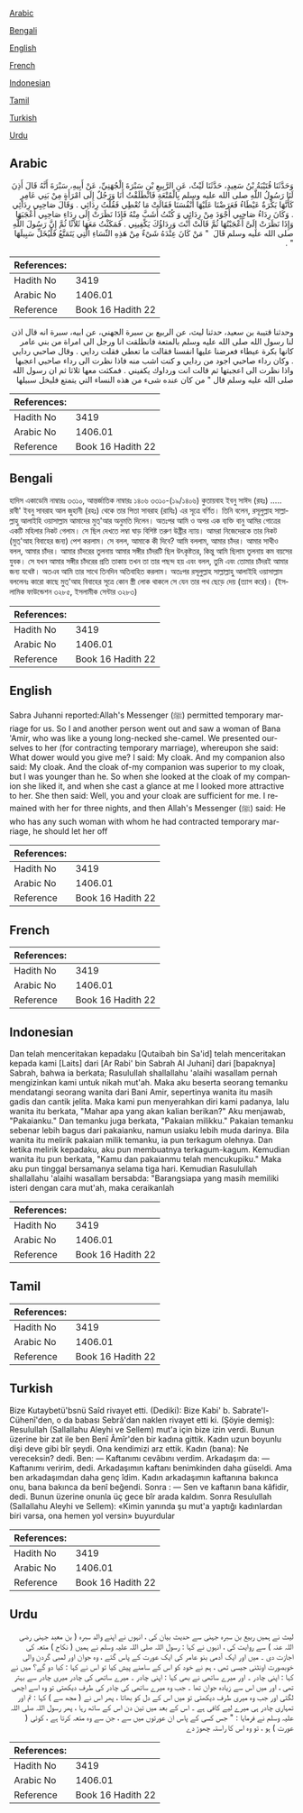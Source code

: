 [Arabic](#arabic)

[Bengali](#bengali)

[English](#english)

[French](#french)

[Indonesian](#indonesian)

[Tamil](#tamil)

[Turkish](#turkish)

[Urdu](#urdu)

## Arabic


<div dir="rtl" lang="ar" style={{fontSize:'larger',backgroundColor:'#f8f9fa',padding:20}}>
وَحَدَّثَنَا قُتَيْبَةُ بْنُ سَعِيدٍ، حَدَّثَنَا لَيْثٌ، عَنِ الرَّبِيعِ بْنِ سَبْرَةَ الْجُهَنِيِّ، عَنْ أَبِيهِ، سَبْرَةَ أَنَّهُ قَالَ أَذِنَ لَنَا رَسُولُ اللَّهِ صلى الله عليه وسلم بِالْمُتْعَةِ فَانْطَلَقْتُ أَنَا وَرَجُلٌ إِلَى امْرَأَةٍ مِنْ بَنِي عَامِرٍ كَأَنَّهَا بَكْرَةٌ عَيْطَاءُ فَعَرَضْنَا عَلَيْهَا أَنْفُسَنَا فَقَالَتْ مَا تُعْطِي فَقُلْتُ رِدَائِي ‏.‏ وَقَالَ صَاحِبِي رِدَائِي ‏.‏ وَكَانَ رِدَاءُ صَاحِبِي أَجْوَدَ مِنْ رِدَائِي وَ كُنْتُ أَشَبَّ مِنْهُ فَإِذَا نَظَرَتْ إِلَى رِدَاءِ صَاحِبِي أَعْجَبَهَا وَإِذَا نَظَرَتْ إِلَىَّ أَعْجَبْتُهَا ثُمَّ قَالَتْ أَنْتَ وَرِدَاؤُكَ يَكْفِينِي ‏.‏ فَمَكَثْتُ مَعَهَا ثَلاَثًا ثُمَّ إِنَّ رَسُولَ اللَّهِ صلى الله عليه وسلم قَالَ ‏ "‏ مَنْ كَانَ عِنْدَهُ شَىْءٌ مِنْ هَذِهِ النِّسَاءِ الَّتِي يَتَمَتَّعُ فَلْيُخَلِّ سَبِيلَهَا ‏"‏ ‏.‏
</div>
<div style={{backgroundColor:'#f8f9fa',padding:20, marginBottom: 10}}><table> <thead> <tr> <th>References:</th> <th></th> </tr> </thead> <tbody><tr><td>Hadith No</td><td>3419</td></tr><tr><td>Arabic No</td><td>1406.01</td></tr><tr><td>Reference</td><td>Book 16 Hadith 22</td></tr></tbody></table></div>


<div dir="rtl" lang="ar" style={{fontSize:'larger',backgroundColor:'#f8f9fa',padding:20}}>
وحدثنا قتيبة بن سعيد، حدثنا ليث، عن الربيع بن سبرة الجهني، عن ابيه، سبرة انه قال اذن لنا رسول الله صلى الله عليه وسلم بالمتعة فانطلقت انا ورجل الى امراة من بني عامر كانها بكرة عيطاء فعرضنا عليها انفسنا فقالت ما تعطي فقلت ردايي . وقال صاحبي ردايي . وكان رداء صاحبي اجود من ردايي و كنت اشب منه فاذا نظرت الى رداء صاحبي اعجبها واذا نظرت الى اعجبتها ثم قالت انت ورداوك يكفيني . فمكثت معها ثلاثا ثم ان رسول الله صلى الله عليه وسلم قال " من كان عنده شىء من هذه النساء التي يتمتع فليخل سبيلها
</div>
<div style={{backgroundColor:'#f8f9fa',padding:20, marginBottom: 10}}><table> <thead> <tr> <th>References:</th> <th></th> </tr> </thead> <tbody><tr><td>Hadith No</td><td>3419</td></tr><tr><td>Arabic No</td><td>1406.01</td></tr><tr><td>Reference</td><td>Book 16 Hadith 22</td></tr></tbody></table></div>

## Bengali


<div dir="ltr" lang="bn" style={{fontSize:'larger',backgroundColor:'#f8f9fa',padding:20}}>
হাদিস একাডেমি নাম্বারঃ ৩৩১০, আন্তর্জাতিক নাম্বারঃ ১৪০৬ ৩৩১০-(১৯/১৪০৬) কুতায়বাহ ইবনু সাঈদ (রহঃ) ..... রাবী' ইবনু সাবরাহ আল জুহানী (রহঃ) থেকে তার পিতা সাবরাহ (রাযিঃ) এর সূত্রে বর্ণিত। তিনি বলেন, রসূলুল্লাহ সাল্লাল্লাহু আলাইহি ওয়াসাল্লাম আমাদের মুত্'আর অনুমতি দিলেন। অতঃপর আমি ও অপর এক ব্যক্তি বানু আমির গোত্রের একটি মহিলার নিকট গেলাম। সে ছিল দেখতে লম্বা ঘাড় বিশিষ্ট তরুণ উষ্ট্রীর ন্যায়। আমরা নিজেদেরকে তার নিকট (মুত্'আহ বিবাহের জন্য) পেশ করলাম। সে বলল, আমাকে কী দিবে? আমি বললাম, আমার চাঁদর। আমার সাথীও বলল, আমার চাঁদর। আমার চাঁদরের তুলনায় আমার সঙ্গীর চাঁদরটি ছিল উৎকৃষ্টতর, কিন্তু আমি ছিলাম তুলনায় কম বয়সের যুবক। সে যখন আমার সঙ্গীর চাঁদরের প্রতি তাকায় তখন তা তার পছন্দ হয় এবং বলল, তুমি এবং তোমার চাঁদরই আমার জন্য যথেষ্ট। অতএব আমি তার সাথে তিনদিন অতিবাহিত করলাম। অতঃপর রসূলুল্লাহ সাল্লাল্লাহু আলাইহি ওয়াসাল্লাম বললেনঃ কারো কাছে মুত্'আহ বিবাহের সূত্রে কোন স্ত্রী লোক থাকলে সে যেন তার পথ ছেড়ে দেয় (ত্যাগ করে)। (ইসলামিক ফাউন্ডেশন ৩২৮৫, ইসলামীক সেন্টার ৩২৮৩)
</div>
<div style={{backgroundColor:'#f8f9fa',padding:20, marginBottom: 10}}><table> <thead> <tr> <th>References:</th> <th></th> </tr> </thead> <tbody><tr><td>Hadith No</td><td>3419</td></tr><tr><td>Arabic No</td><td>1406.01</td></tr><tr><td>Reference</td><td>Book 16 Hadith 22</td></tr></tbody></table></div>

## English


<div dir="ltr" lang="en" style={{fontSize:'larger',backgroundColor:'#f8f9fa',padding:20}}>
Sabra Juhanni reported:Allah's Messenger (ﷺ) permitted temporary marriage for us. So I and another person went out and saw a woman of Bana 'Amir, who was like a young long-necked she-camel. We presented ourselves to her (for contracting temporary marriage), whereupon she said: What dower would you give me? I said: My cloak. And my companion also said: My cloak. And the cloak of-my companion was superior to my cloak, but I was younger than he. So when she looked at the cloak of my companion she liked it, and when she cast a glance at me I looked more attractive to her. She then said: Well, you and your cloak are sufficient for me. I remained with her for three nights, and then Allah's Messenger (ﷺ) said: He who has any such woman with whom he had contracted temporary marriage, he should let her off
</div>
<div style={{backgroundColor:'#f8f9fa',padding:20, marginBottom: 10}}><table> <thead> <tr> <th>References:</th> <th></th> </tr> </thead> <tbody><tr><td>Hadith No</td><td>3419</td></tr><tr><td>Arabic No</td><td>1406.01</td></tr><tr><td>Reference</td><td>Book 16 Hadith 22</td></tr></tbody></table></div>

## French


<div dir="ltr" lang="fr" style={{fontSize:'larger',backgroundColor:'#f8f9fa',padding:20}}>

</div>
<div style={{backgroundColor:'#f8f9fa',padding:20, marginBottom: 10}}><table> <thead> <tr> <th>References:</th> <th></th> </tr> </thead> <tbody><tr><td>Hadith No</td><td>3419</td></tr><tr><td>Arabic No</td><td>1406.01</td></tr><tr><td>Reference</td><td>Book 16 Hadith 22</td></tr></tbody></table></div>

## Indonesian


<div dir="ltr" lang="id" style={{fontSize:'larger',backgroundColor:'#f8f9fa',padding:20}}>
Dan telah menceritakan kepadaku [Qutaibah bin Sa'id] telah menceritakan kepada kami [Laits] dari [Ar Rabi' bin Sabrah Al Juhani] dari [bapaknya] Sabrah, bahwa ia berkata; Rasulullah shallallahu 'alaihi wasallam pernah mengizinkan kami untuk nikah mut'ah. Maka aku beserta seorang temanku mendatangi seorang wanita dari Bani Amir, sepertinya wanita itu masih gadis dan cantik jelita. Maka kami pun menyerahkan diri kami padanya, lalu wanita itu berkata, "Mahar apa yang akan kalian berikan?" Aku menjawab, "Pakaianku." Dan temanku juga berkata, "Pakaian milikku." Pakaian temanku sebenar lebih bagus dari pakaianku, namun usiaku lebih muda darinya. Bila wanita itu melirik pakaian milik temanku, ia pun terkagum olehnya. Dan ketika melirik kepadaku, aku pun membuatnya terkagum-kagum. Kemudian wanita itu pun berkata, "Kamu dan pakaianmu telah mencukupiku." Maka aku pun tinggal bersamanya selama tiga hari. Kemudian Rasulullah shallallahu 'alaihi wasallam bersabda: "Barangsiapa yang masih memiliki isteri dengan cara mut'ah, maka ceraikanlah
</div>
<div style={{backgroundColor:'#f8f9fa',padding:20, marginBottom: 10}}><table> <thead> <tr> <th>References:</th> <th></th> </tr> </thead> <tbody><tr><td>Hadith No</td><td>3419</td></tr><tr><td>Arabic No</td><td>1406.01</td></tr><tr><td>Reference</td><td>Book 16 Hadith 22</td></tr></tbody></table></div>

## Tamil


<div dir="ltr" lang="ta" style={{fontSize:'larger',backgroundColor:'#f8f9fa',padding:20}}>

</div>
<div style={{backgroundColor:'#f8f9fa',padding:20, marginBottom: 10}}><table> <thead> <tr> <th>References:</th> <th></th> </tr> </thead> <tbody><tr><td>Hadith No</td><td>3419</td></tr><tr><td>Arabic No</td><td>1406.01</td></tr><tr><td>Reference</td><td>Book 16 Hadith 22</td></tr></tbody></table></div>

## Turkish


<div dir="ltr" lang="tr" style={{fontSize:'larger',backgroundColor:'#f8f9fa',padding:20}}>
Bize Kutaybetü'bsnü Saîd rivayet etti. (Dediki): Bize Kabi' b. Sabrate'l-Cühenî'den, o da babası Sebrâ'dan naklen rivayet etti ki. (Şöyie demiş): Resulullah (Sallallahu Aleyhi ve Sellem) mut'a için bize izin verdi. Bunun üzerine bir zat ile ben Benî Âmîr'den bir kadına gittik. Kadın uzun boyunlu dişi deve gibi bîr şeydi. Ona kendimizi arz ettik. Kadın (bana): Ne vereceksin? dedi. Ben: — Kaftanımı cevâbını verdim. Arkadaşım da: — Kaftanımı veririm, dedi. Arkadaşımın kaftanı benimkinden daha güseldi. Ama ben arkadaşımdan daha genç îdim. Kadın arkadaşımın kaftanına bakınca onu, bana bakınca da benî beğendi. Sonra : — Sen ve kaftanın bana kâfidir, dedi. Bunun üzerine onunla üç gece bîr arada kaldım. Sonra Resulullah (Sallallahu Aleyhi ve Sellem): «Kimin yanında şu mut'a yaptığı kadınlardan biri varsa, ona hemen yol versin» buyurdular
</div>
<div style={{backgroundColor:'#f8f9fa',padding:20, marginBottom: 10}}><table> <thead> <tr> <th>References:</th> <th></th> </tr> </thead> <tbody><tr><td>Hadith No</td><td>3419</td></tr><tr><td>Arabic No</td><td>1406.01</td></tr><tr><td>Reference</td><td>Book 16 Hadith 22</td></tr></tbody></table></div>

## Urdu


<div dir="rtl" lang="ur" style={{fontSize:'larger',backgroundColor:'#f8f9fa',padding:20}}>
لیث نے ہمیں ربیع بن سبرہ جہنی سے حدیث بیان کی ، انہوں نے اپنے والد سبرہ ( بن معبد جہنی رضی اللہ عنہ ) سے روایت کی ، انہوں نے کہا : رسول اللہ صلی اللہ علیہ وسلم نے ہمیں ( نکاح ) متعہ کی اجازت دی ۔ میں اور ایک آدمی بنو عامر کی ایک عورت کے پاس گئے ، وہ جوان اور لمبی گردن والی خوبصورت اونٹنی جیسی تھی ، ہم نے خود کو اس کے سامنے پیش کیا تو اس نے کہا : کیا دو گے؟ میں نے کہا : اپنی چادر ۔ اور میرے ساتھی نے بھی کہا : اپنی چادر ۔ میرے ساتھی کی چادر میری چادر سے بہتر تھی ، اور میں اس سے زیادہ جوان تھا ۔ جب وہ میرے ساتھی کی چادر کی طرف دیکھتی تو وہ اسے اچھی لگتی اور جب وہ میری طرف دیکھتی تو میں اس کے دل کو بھاتا ، پھر اس نے ( مجھ سے ) کہا : تم اور تمہاری چادر ہی میرے لیے کافی ہے ۔ اس کے بعد میں تین دن اس کے ساتھ رہا ، پھر رسول اللہ صلی اللہ علیہ وسلم نے فرمایا : " جس کسی کے پاس ان عورتوں میں سے ، جن سے وہ متعہ کرتا ہے ، کوئی ( عورت ) ہو ، تو وہ اس کا راستہ چھوڑ دے
</div>
<div style={{backgroundColor:'#f8f9fa',padding:20, marginBottom: 10}}><table> <thead> <tr> <th>References:</th> <th></th> </tr> </thead> <tbody><tr><td>Hadith No</td><td>3419</td></tr><tr><td>Arabic No</td><td>1406.01</td></tr><tr><td>Reference</td><td>Book 16 Hadith 22</td></tr></tbody></table></div>